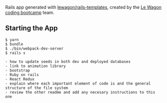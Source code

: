 Rails app generated with [lewagon/rails-templates](https://github.com/lewagon/rails-templates), created by the [Le Wagon coding bootcamp](https://www.lewagon.com) team.

## Starting the App

```
$ yarn
$ bundle
$ ./bin/webpack-dev-server
$ rails s
```

```
- how to update seeds in both dev and deployed databases
- link to animation library
- bootstrap
- Ruby on rails
- React Redux
- explain where each important element of code is and the general structure of the file system
- review the other readme and add any necesary instructions to this one
```